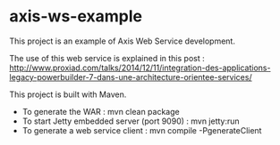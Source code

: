 axis-ws-example
===============

This project is an example of Axis Web Service development.

The use of this web service is explained in this post : http://www.proxiad.com/talks/2014/12/11/integration-des-applications-legacy-powerbuilder-7-dans-une-architecture-orientee-services/

This project is built with Maven.
* To generate the WAR : mvn clean package
* To start Jetty embedded server (port 9090) : mvn jetty:run
* To generate a web service client : mvn compile -PgenerateClient


